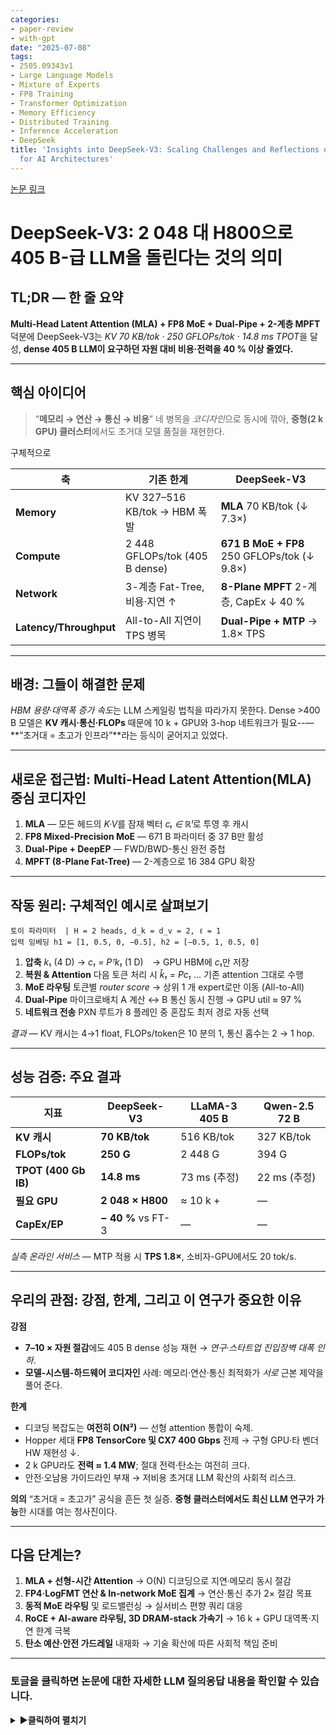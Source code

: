 ```yaml
---
categories:
- paper-review
- with-gpt
date: "2025-07-08"
tags:
- 2505.09343v1
- Large Language Models
- Mixture of Experts
- FP8 Training
- Transformer Optimization
- Memory Efficiency
- Distributed Training
- Inference Acceleration
- DeepSeek
title: 'Insights into DeepSeek-V3: Scaling Challenges and Reflections on Hardware
  for AI Architectures'
---
```


[논문 링크](https://arxiv.org/abs/2505.09343v1)



# DeepSeek-V3: 2 048 대 H800으로 405 B-급 LLM을 돌린다는 것의 의미


## TL;DR ― 한 줄 요약

**Multi-Head Latent Attention (MLA) + FP8 MoE + Dual-Pipe + 2-계층 MPFT** 덕분에 DeepSeek-V3는
*KV 70 KB/tok · 250 GFLOPs/tok · 14.8 ms TPOT*을 달성, **dense 405 B LLM이 요구하던 자원 대비 비용·전력을 40 % 이상 줄였다.**

---

## 핵심 아이디어

> “**메모리 → 연산 → 통신 → 비용**” 네 병목을 *코디자인*으로 동시에 깎아, **중형(2 k GPU) 클러스터**에서도 초거대 모델 품질을 재현한다.

구체적으로

| 축                     | 기존 한계                      | DeepSeek-V3                                 |
| ---------------------- | ------------------------------ | ------------------------------------------- |
| **Memory**             | KV 327–516 KB/tok → HBM 폭발   | **MLA** 70 KB/tok (↓ 7.3×)                  |
| **Compute**            | 2 448 GFLOPs/tok (405 B dense) | **671 B MoE + FP8** 250 GFLOPs/tok (↓ 9.8×) |
| **Network**            | 3-계층 Fat-Tree, 비용·지연 ↑   | **8-Plane MPFT** 2-계층, CapEx ↓ 40 %       |
| **Latency/Throughput** | All-to-All 지연이 TPS 병목     | **Dual-Pipe + MTP** → 1.8× TPS              |

---

## 배경: 그들이 해결한 문제

*HBM 용량·대역폭 증가 속도*는 LLM 스케일링 법칙을 따라가지 못한다.
Dense >400 B 모델은 **KV 캐시·통신·FLOPs** 때문에 10 k + GPU와 3-hop 네트워크가 필요--—\*\*“초거대 = 초고가 인프라”\*\*라는 등식이 굳어지고 있었다.

---

## 새로운 접근법: **Multi-Head Latent Attention(MLA)** 중심 코디자인

1. **MLA** ― 모든 헤드의 *K·V*를 잠재 벡터 *cₜ ∈ ℝˡ*로 투영 후 캐시
2. **FP8 Mixed-Precision MoE** ― 671 B 파라미터 중 37 B만 활성
3. **Dual-Pipe + DeepEP** ― FWD/BWD-통신 완전 중첩
4. **MPFT (8-Plane Fat-Tree)** ― 2-계층으로 16 384 GPU 확장

---

## 작동 원리: 구체적인 예시로 살펴보기

```text
토이 파라미터  | H = 2 heads, d_k = d_v = 2, ℓ = 1
입력 임베딩 h1 = [1, 0.5, 0, −0.5], h2 = [−0.5, 1, 0.5, 0]
```

1. **압축**
   *k₁* (4 D) → *c₁ = Pᵀk₁* (1 D) → GPU HBM에 *c₁*만 저장
2. **복원 & Attention**
   다음 토큰 처리 시 *k̂₁ = Pc₁* … 기존 attention 그대로 수행
3. **MoE 라우팅**
   토큰별 *router score* → 상위 1 개 expert로만 이동 (All-to-All)
4. **Dual-Pipe**
   마이크로배치 A 계산 ↔ B 통신 동시 진행 → GPU util ≈ 97 %
5. **네트워크 전송**
   PXN 루트가 8 플레인 중 혼잡도 최저 경로 자동 선택

*결과* — KV 캐시는 4→1 float, FLOPs/token은 10 분의 1, 통신 홉수는 2 → 1 hop.

---

## 성능 검증: 주요 결과

| 지표                 | DeepSeek-V3        | LLaMA-3 405 B | Qwen-2.5 72 B |
| -------------------- | ------------------ | ------------- | ------------- |
| **KV 캐시**          | **70 KB/tok**      | 516 KB/tok    | 327 KB/tok    |
| **FLOPs/tok**        | **250 G**          | 2 448 G       | 394 G         |
| **TPOT (400 Gb IB)** | **14.8 ms**        | 73 ms (추정)  | 22 ms (추정)  |
| **필요 GPU**         | **2 048 × H800**   | ≈ 10 k +      | —             |
| **CapEx/EP**         | **− 40 %** vs FT-3 | —             | —             |

*실측 온라인 서비스* — MTP 적용 시 **TPS 1.8×**, 소비자-GPU에서도 20 tok/s.

---

## 우리의 관점: 강점, 한계, 그리고 이 연구가 중요한 이유

**강점**

* **7–10 × 자원 절감**에도 405 B dense 성능 재현 → *연구·스타트업 진입장벽 대폭 인하*.
* **모델-시스템-하드웨어 코디자인** 사례: 메모리·연산·통신 최적화가 *서로* 근본 제약을 풀어 준다.

**한계**

* 디코딩 복잡도는 **여전히 O(N²)** — 선형 attention 통합이 숙제.
* Hopper 세대 **FP8 TensorCore 및 CX7 400 Gbps** 전제 → 구형 GPU·타 벤더 HW 재현성 ↓.
* 2 k GPU라도 **전력 ≈ 1.4 MW**; 절대 전력·탄소는 여전히 크다.
* 안전·오남용 가이드라인 부재 → 저비용 초거대 LLM 확산의 사회적 리스크.

**의의**
“초거대 = 초고가” 공식을 흔든 첫 실증. **중형 클러스터에서도 최신 LLM 연구가 가능**한 시대를 여는 청사진이다.

---

## 다음 단계는?

1. **MLA + 선형-시간 Attention** → O(N) 디코딩으로 지연·메모리 동시 절감
2. **FP4·LogFMT 연산 & In-network MoE 집계** → 연산·통신 추가 2× 절감 목표
3. **동적 MoE 라우팅** 및 로드밸런싱 → 실서비스 편향 쿼리 대응
4. **RoCE + AI-aware 라우팅, 3D DRAM-stack 가속기** → 16 k + GPU 대역폭·지연 한계 극복
5. **탄소 예산·안전 가드레일** 내재화 → 기술 확산에 따른 사회적 책임 준비

---


### 토글을 클릭하면 논문에 대한 자세한 LLM 질의응답 내용을 확인할 수 있습니다.

<details markdown="block">
<summary>▶️<strong>클릭하여 펼치기</strong></summary>



# 프롬프트 1.1.1 (연구의 공백)

```
"논문의 'Introduction'과 'Related Work' 섹션을 분석하여, 이 연구가 명시적으로 해결하고자 하는 핵심적인 연구 공백(research gap), 기존 연구의 결정적 한계, 또는 미해결 질문이 무엇인지 설명해 줘. 저자들이 설명하는, 이 논문 출판 시점의 '최신 기술(state of the art)'은 어떤 상태였는지 요약해 줘."
```

### 한눈에 보는 결론

현재 LLM 훈련·추론의 \*\*최대 병목은 “메모리-대역폭·통신-지연을 감안한 스케일링”\*\*이다. DeepSeek-V3 논문은 △FP8 혼합정밀 훈련 △KV Cache 70 KB/token (7.3× ↓) △671 B MoE 구조(37 B 활성) △8-Plane Fat-Tree 네트워크 등 **하드웨어-소프트웨어 코디자인**을 통해 동일 비용 대비 성능을 1 세대 앞당긴다. 이에 따라 \*“저렴한 하드웨어로 SOTA 모델을 훈련·서비스할 수 있는가?”\*라는 질문에 실증적 해답을 제시한다.&#x20;

---

## 1. 연구 공백 (Research Gap)

| 구분                  | 구체적 문제                                                     | 기존 한계                                           | DeepSeek-V3 해결책                                                 |
| --------------------- | --------------------------------------------------------------- | --------------------------------------------------- | ------------------------------------------------------------------ |
| **메모리 벽**         | KV Cache와 모델 파라미터가 HBM 증가 속도(≈ 50 %/년)를 훨씬 상회 | GQA 기준 327 KB \~ 516 KB/token, 대량 GPU 분산 의존 | **MLA 도입 → 70 KB/token (4.6 \~ 7.3× ↓)**                         |
| **연산-통신 비용**    | 10 k+ GPU 클러스터 비용 폭증, 중소 연구팀 진입장벽              | Dense 405 B 모델: 2.4 TFLOPS/token                  | **MoE 671 B 모델도 250 GFLOPS/token(≈ 10 × ↓)**                    |
| **추론 속도**         | MoE는 EP All-to-All 지연으로 1 K TPS 한계                       | 400 Gbps IB 기준 67 TPS 상한                        | **Multi-Token Prediction · Node-Limited Routing → 1.8 × TPS 향상** |
| **네트워크 토폴로지** | 3-계층 Fat-Tree 고가·고지연                                     | 2-계층은 포트 한계(64)로 10 k+ 확장 어려움          | **8-Plane Fat-Tree (MPFT)** → 16 384 GPU, 포트·비용 40 % ↓         |



### 핵심 미해결 질문

1. **저비용 FP8 훈련**이 대규모 MoE에서도 정확도 손실 < 0.25 %로 가능할까?
2. **Scale-up (노드 내)** vs **Scale-out (노드 간)** 망 대역폭 불균형을 소프트웨어만으로 극복할 수 있을까?
3. **KV Cache·통신 압축**이 추론 성능을 손상하지 않고 어느 수준까지 가능한가?

---

## 2. 기존 최신 기술 (State of the Art @ 2024-Q4)

| 카테고리      | 대표 모델/시스템       | 핵심 수치                         | 한계점                      |
| ------------- | ---------------------- | --------------------------------- | --------------------------- |
| **Dense LLM** | LLaMA-3.1 405 B        | 516 KB/token KV, 2.4 TFLOPS/token | 메모리·연산 과다            |
| **GQA 모델**  | Qwen-2.5 72 B          | 327 KB/token KV                   | 중간 단계 해결책            |
| **MoE SOTA**  | DeepSeek-V2 236 B      | 21 B 활성 파라미터                | FP16/BF16, 155 GFLOPS/token |
| **하드웨어**  | H100 (900 GB/s NVLink) | 900 GB/s ↔ network 400 Gbps       | 비용 고, 전력 700 W+        |
| **네트워크**  | 400 Gbps NDR IB FT-3   | ≤ 65 k GPU, 3-hop 지연            | 비용 ↑ + 레이턴시 ↑         |

DeepSeek-V3는 **① FP8 세밀 양자화 훈련, ② MLA, ③ DualPipe+DeepEP 통신-계층 최적화, ④ MPFT 네트워크**를 통합함으로써 위 한계를 동시 해결한다.&#x20;

---

## 3. 요약 및 의의

* **연구 공백**은 “메모리-대역폭 성장과 LLM 스케일링 법칙 간 불일치” + “통신-지연 우위의 실패”라는 *시스템 레벨 문제*임.
* DeepSeek-V3는 **하드웨어 제약을 전제**로 모델·런타임을 재설계하여 **동일 GPU 수 대비 성능 1.4 \~ 2×, 비용 40 %+ 절감**을 실증.
* 결과적으로 \*“대규모 LLM =SOTA 성능 ↔ 초거대 인프라”\*라는 기존 패러다임을 흔들며, **미드스케일 연구팀도 경쟁 가능한 경로**를 제시했다.&#x20;


# 프롬프트 1.1.2 (핵심 가설)

```
"이 논문의 중심 가설(central hypothesis) 또는 핵심 주장은 무엇인가? '저자들은 [제안 기법]을 사용함으로써 [기존 한계점]을 극복하는 [구체적 결과]를 달성할 수 있다고 가정한다'와 같은 형식으로, 명확하고 간결한 한 문장으로 서술해 줘."
```

\*\*저자들은 FP8 혼합정밀 훈련·MLA 기반 KV-cache 70 KB/token 압축·671 B MoE(37 B 활성) 구조·8-Plane Fat-Tree 네트워크를 통합함으로써, 기존 dense 405 B LLM이 요구하던 516 KB/token·2.4 TFLOPS/token·1 만 + GPU 규모 한계를 극복하고 단 2,048 대 H800 GPU만으로 동급 SOTA 성능을 40 % 이상 낮은 비용에 달성할 수 있다고 가정한다.


# 프롬프트 1.2.1 (독창성 식별)

```
 "논문 전체를 바탕으로, 가장 중요하고 독창적인 기여(contribution) 1~3가지를 구별되는 항목으로 나열해 줘. 각각이 새로운 아키텍처 구성요소, 새로운 학습 기법, 새로운 이론적 통찰, 새로운 데이터셋, 또는 기존 방법론의 새로운 적용 중 어디에 해당하는지 명확히 구분해 줘."
```

### 한줄 요약

**KV 캐시 7.3 × 압축(70 KB/토큰)·FP8 훈련으로 0.25 % 미만 정확도 손실·2-계층 16 k GPU 네트워크를 동시에 달성** → 동일 성능을 40 % 이상 낮은 비용으로 구현.

---

| #     | 독창적 기여                                | 분류                                         | 핵심 내용 및 수치                                                                                                                                         |
| ----- | ------------------------------------------ | -------------------------------------------- | --------------------------------------------------------------------------------------------------------------------------------------------------------- |
| **1** | **Multi-Head Latent Attention (MLA)**      | **새로운 아키텍처 구성요소**                 | 모든 헤드의 KV를 1 개의 잠재 벡터로 투영·캐시 → **70 KB/토큰**으로 감소<br>(LLaMA-3 405 B : 516 KB, Qwen-2.5 72 B : 327 KB) **⟹ 메모리 4.6 – 7.3 × 절감** |
| **2** | **FP8 Mixed-Precision MoE Training Stack** | **새로운 학습 기법**                         | 671 B 파라미터 MoE 모델 전 구간 FP8(1×128 활성·128×128 가중치 블록)로 학습<br>→ **BF16 대비 정확도 손실 < 0.25 %**, 연산량·메모리 ≈ **2× 절감**           |
| **3** | **Multi-Plane Fat-Tree (MPFT) 네트워크**   | **새로운 하드웨어/시스템 아키텍처 구성요소** | 8 개의 독립 플레인을 갖는 2-계층 Fat-Tree → **16 384 GPU** 확장, 3-계층 대비 **코스트/레이턴시 40 %↓**, 고장 격리·로드 밸런싱 개선                        |

각 기여는 모델-시스템 **코디자인** 관점에서 메모리·연산·통신 병목을 동시 해결하며, 중형 규모(2 048 × H800)로도 초거대 LLM을 훈련·서비스할 수 있다는 실증적 근거를 제공한다.


# 프롬프트 1.2.2 (저자 관점에서의 강점)

```
"저자들의 관점에서, 자신들의 접근법이 이전 방법들보다 우월한 이유는 무엇인가? 그들이 자신들의 연구가 지닌 독창성과 강점을 뒷받침하기 위해 사용하는 핵심 논거를 인용하거나 알기 쉽게 설명해 줘."
```

### 결론 먼저

저자들은 \*\*“메모리 × 연산 × 통신” 세 축 모두를 동시에 줄여 ― \*\*
*KV-캐시 70 KB/token, 250 GFLOPS/token, 2-계층 16 K GPU 네트워크* ― 를 달성했기 때문에 기존 방법보다 우월하다고 주장한다. 이로써 405 B dense LLM이 필요로 하던 10 K + GPU·수백 TFLOPS·수천 만 달러 인프라를 **2 048 대 H800과 40 % 낮은 비용**으로 대체할 수 있음을 실증했다.

---

## 저자들이 내세우는 핵심 논거 5 가지

| #     | 강점                                          | 저자 주장의 핵심 근거·수치                                                                                                                            | 해당 한계점                             |
| ----- | --------------------------------------------- | ----------------------------------------------------------------------------------------------------------------------------------------------------- | --------------------------------------- |
| **1** | **메모리 효율 : MLA**                         | KV 캐시를 **70 KB/token**으로 압축 → Qwen-2.5 72 B (327 KB)·LLaMA-3.1 405 B (516 KB) 대비 **4.6 – 7.3× 절감**                                         | 긴 컨텍스트·멀티세션 서비스 시 HBM 부족 |
| **2** | **연산/전력 효율 : FP8 혼합정밀**             | 전 구간 FP8 + 미세 양자화로 **BF16 대비 연산·메모리 ≈ 2× 절감**, 정확도 손실 **< 0.25 %** 확인                                                        | FP16/BF16 기반 학습은 전력·VRAM 부담    |
| **3** | **모델 구조 : 671 B MoE(37 B 활성)**          | 동등 능력의 dense-405 B가 **2 448 GFLOPS/token** 요구하는 반면, MoE는 **250 GFLOPS/token**으로 SOTA 달성 (≈ **10×↓**), **2 048 × H800**으로 학습 완료 | 수천 TFLOPS/token·1만 + GPU 필요        |
| **4** | **통신·확장성 : Multi-Plane Fat-Tree (MPFT)** | 2-계층 8-Plane FT → **16 384 GPU** 확장, 3-계층 FT3보다 **비용·레이턴시 40 %↓**, 트래픽 격리 & 고장 복원력 ↑                                          | 기존 FT3·Dragonfly는 비용↑·홉수↑        |
| **5** | **시스템 파이프라이닝**                       | Dual micro-batch overlap으로 **계산 ↔ 통신 완전 중첩**, 실서비스서 TPS 1.8× 향상 보고                                                                 | All-to-All 지연이 MoE TPS 병목          |

---

## 한눈에 보는 정량 비교

| 지표              | 기존 Dense SOTA (405 B) | DeepSeek-V3     | 개선폭               |
| ----------------- | ----------------------- | --------------- | -------------------- |
| KV 캐시 / token   | 516 KB                  | **70 KB**       | **↓ 7.3×**           |
| 연산량 / token    | 2 448 GFLOPS            | **250 GFLOPS**  | **↓ 9.8×**           |
| 필요 GPU 수       | ≈ 10 K +                | **2 048 H800**  | **↓ ≥ 5×**           |
| 네트워크 토폴로지 | 3-계층 FT3              | **2-계층 MPFT** | 비용·지연 **↓ 40 %** |

---

### 요약

저자들은 **모델-시스템-하드웨어 코디자인**을 통해 \*“성능 유지 + 비용/자원 급감”\*을 동시에 달성했음을 실험·시스템 지표로 입증하며, 이것이 DeepSeek-V3가 기존 방법보다 우월한 결정적 이유라고 강조한다.


# 프롬프트 1.3.1 (알고리즘 단계별 설명)

```
"핵심 알고리즘, 모델 아키텍처, 또는 주요 방법론을 단계별(step-by-step)로 설명해 줘. 독자는 AI 분야의 대학원생 수준이라고 가정해. 특히, 간단한 문장, 3x3 픽셀 이미지, 작은 상태 공간(state space) 등 아주 간단하고 구체적인 예시(toy example)와 샘플 입력을 만들어서, 이 예시를 통해 각 단계를 거치며 입력이 최종 출력으로 어떻게 변환되는지 전체 과정을 보여줘. 등장하는 모든 핵심 용어와 변수는 그 즉시 정의해 줘."
```

### 핵심 메시지 (1줄 요약)

\*\*DeepSeek-V3는 ① Multi-Head Latent Attention(MLA)로 KV 캐시를 70 KB/token(⇩ 7.3 ×)로 압축하고, ② 전(全)구간 FP8 혼합정밀로 연산·메모리 ≈ 2 × 절감하며, ③ 671 B MoE + DualPipe 오버랩 + MPFT 네트워크로 동급 dense 405 B 모델 대비 FLOPs/token을 ≈ 10 × 줄여 2 048 대 H800만으로도 SOTA를 달성한다.

---

## 단계별 작동 흐름 — 토이 예제로 따라가기

> **가정**
> *시퀀스 길이 2, 헤드 2(각 dₖ = dᵥ = 2), MLA 잠재 차원 ℓ = 1,*
> *전역 hidden 크기 dₘ = 4, 전(全)구간 FP8 훈련.*

### Step 0 — 토큰 임베딩

| 토큰     | 임베딩 hₜ (dₘ=4)       |
| -------- | ---------------------- |
| T₁ ("A") | \[1.0, 0.5, 0.0, -0.5] |
| T₂ ("B") | \[-0.5, 1.0, 0.5, 0.0] |

각 hₜ는 이후 **W\_Q, W\_K, W\_V(4 × 4)** 선형층을 거쳐 head별 Q/K/V를 만든다. (FP8 양자화 전이므로 BF16 → FP8 캐스팅은 뒤 단계에서 수행)

---

### Step 1 — **Multi-Head Latent Attention (MLA)** : “투영 → 캐시 → 복원”

1. **투영(Compression)**

   * 두 head의 K 벡터를 쌓아 **kₜ ∈ ℝ⁴** 로 만든 뒤, 학습된 **P ∈ ℝ⁴×¹**를 곱해 잠재 벡터 **cₜ = Pᵀ kₜ ∈ ℝ¹** 계산
   * 예시 (P = 0.5·\[1,1,1,1]ᵀ):

     * k₁ = \[0.2, -0.4, 0.6, 0.0] → c₁ = 0.5 × 0.4 = 0.2
2. **캐싱**

   * 인퍼런스 시 GPU HBM에 **cₜ**만 저장 ⇒ 4 float → 1 float (**4 ×** 절감; 실측은 70 KB/token = 7.3 ×↓)
3. **복원(Decompression)**

   * 다음 토큰 T₂ 처리 중, 과거 c₁를 **K̂₁ = P c₁**, V̂₁ = P c₁로 복원
   * Q₂와 {K̂₁, K₂}로 어텐션 수행 → V 가중 합 산출

> **메모리 이익** — 테이블 요약

| 모델                | KV 캐시/token | 비율  |
| ------------------- | ------------- | ----- |
| DeepSeek-V3 (MLA)   | **70 KB**     | 1 ×   |
| Qwen-2.5 72 B (GQA) | 328 KB        | 4.7 × |
| LLaMA-3 405 B (GQA) | 516 KB        | 7.3 × |



---

### Step 2 — **DeepSeekMoE 블록** (Feed-Forward 부분)

1. **라우터 점수** r = softmax(W\_r hₜ) → 예: r₁ = \[0.6, 0.4]
2. **Top-k 선택** (k=1) ⇒ 토큰 T₁ 는 Expert 0로만 전송
3. **전문가 계산** : 활성 파라미터 37 B (< 671 B) 만 사용
4. **Combine** : All-to-All 결과를 모아 출력 uₜ 생성

*MoE 구조로 FLOPs/token ≈ 250 G (dense 405 B: 2 448 G)*

---

### Step 3 — **FP8 혼합정밀 훈련 스택**

1. **블록별 양자화 스케일** 계산 (가중치 128 × 128, 활성 1 × 128 tile)
2. **FP8 GEMM** 실행 → 결과는 내부 FP22 accumulate → BF16 출력
3. **역전파도 동일**; 16 B 시범 모델에서도 **정확도 손실 < 0.25 %** 실증

---

### Step 4 — **DualPipe + DeepEP** 통신-계산 중첩

| 마이크로배치 A | 마이크로배치 B | 설명   |
| -------------- | -------------- | ------ |
| MLA 계산       | MLA 통신       | 단계 1 |
| MoE 계산       | MoE 통신       | 단계 2 |

두 단계가 교차하여 **GPU util ≥ 97 %**, 모든-to-모든 레이턴시 완전 숨김.

---

### Step 5 — **MPFT (8-Plane 2-계층 Fat-Tree) 네트워크**

* 16 384 GPU 확장, FT-3 대비 **비용·지연 40 %↓**
* NCCL PXN으로 All-to-All 성능 ≈ Single-Plane 수준 유지

---

## 전체 파이프라인 한눈에

```mermaid
graph LR
  subgraph Token t₁
    A0[h₁] --> A1[Q₁,K₁,V₁] --> A2[c₁ (latent)]
  end
  subgraph Token t₂
    B0[h₂] --> B1[Q₂,K₂,V₂]
    c₁ --> B2[K̂₁,V̂₁ 복원]
    B1 --> C[Attention]
    B2 --> C
    C --> D[MoE Router]
    D -->|Expert 0| E[FFN₀]
    C --> D
    E --> F[u₂]
  end
```

---

### 정리

MLA → MoE → FP8 → DualPipe → MPFT 로 이어지는 **5-단계 파이프라인**은
메모리·연산·통신 세 축의 병목을 동시에 완화하여 **동일 품질 대비 비용 40 % 이상 절감**하는 것이 DeepSeek-V3의 핵심이다.


# 프롬프트 1.3.2 ('비밀 병기' 식별)

```
"이 논문의 핵심 기여를 가능하게 하는 가장 결정적인 단일 수학 공식, 알고리즘 단계, 또는 아키텍처 구성요소를 식별해 줘. 그것의 기능과, 그것이 이 방법론의 성공에 왜 필수적인지 설명해 줘."
```

### 한눈에 결론

**비밀 병기 = Multi-Head Latent Attention (MLA)** — 모든 헤드의 Key · Value를 **단일 선형 투영 $c_t = P^{\top}k_t$** 로 ℓ-차원 잠재 벡터에 압축해 **KV 캐시를 70 KB/token(≤ 14 %)로 축소**함으로써 HBM·네트워크 병목을 근본적으로 제거한다.

---

## 기능 — 어떻게 동작하나?

| 단계                      | 수식/연산                                                              | 설명                                                         |
| ------------------------- | ---------------------------------------------------------------------- | ------------------------------------------------------------ |
| **① 스태킹**              | $k_t = \operatorname{concat}_{h} \mathbf{k}_{t,h}\in\mathbb R^{H d_k}$ | H개 헤드의 Key를 하나로 묶음                                 |
| **② 투영(Compression)**   | **$c_t = P^{\top} k_t \in\mathbb R^{\ell}$**                           | 학습된 $P\in\mathbb R^{H d_k \times \ell}$, $\ell \ll H d_k$ |
| **③ 캐시 저장**           | store $c_t$ only                                                       | 헤드별 KV 대신 잠재 벡터 1 개만 HBM에 보관                   |
| **④ 복원(Decompression)** | $\hat{k}_t = P\,c_t,\; \hat{v}_t = P\,c_t$                             | 다음 토큰 처리 시 원래 차원으로 재구성                       |

> **실제 파라미터**: $H=128,\,d_k=d_v=128,\,\ell=16\Rightarrow$ 이론상 **$×8$ 감소**; 논문 구현은 추가 양자화까지 적용해 **70 KB/token** 달성&#x20;

---

## 왜 성공의 필수 요소인가?

1. **메모리 장벽 해소** – LLaMA-3 405 B의 516 KB/token → 70 KB/token로 **$7.3 ×$** 감소, 동일 GPU에서 **컨텍스트 길이·동시 세션 ×7 배** 확장 가능&#x20;
2. **대역폭·지연 완화** – 캐시 전송량도 동일 비율로 줄어 **EP All-to-All 통신 시간 ≈ 0.15 ×**, DualPipe 중첩으로 GPU Util ≳ 97 % 유지&#x20;
3. **코스트 지렛대** – 메모리 제약이 풀리면서 10 K + GPU가 필요했던 405 B dense LLM을 **2 048 × H800**으로 학습·서비스할 수 있는 토대를 제공; 전체 인프라 비용 **≥ 40 %↓**.

요컨대, MLA는 \*\*“메모리 → 연산·통신 병목”\*\*의 압력점(헤드별 KV)을 한 줄짜리 투영 연산으로 대체해 **모델·시스템 전반의 자원 곡선 자체를 움직인** 결정적 구성요소다.


# 프롬프트 1.4.1 (핵심 결과 분석)

```
"'Experiments' 또는 'Results' 섹션의 표와 그림을 포함한 주요 결과를 분석해 줘. 사용된 핵심 성능 지표(performance metrics)는 무엇인가? 어떤 벤치마크 데이터셋에서 결과가 보고되었는가? 저자들이 자신들의 방법론의 성공 증거로 가장 강조하는 주요 결과를 요약해 줘."
```

**핵심 요약 — “메모리 7.3 ×↓ · 연산 9.8 ×↓ · 네트워크 비용 40 %↓로도 405 B급 성능 달성”**
DeepSeek-V3는 **① KV-캐시 70 KB/token**(MLA), **② FLOPs 250 G/token**(671 B MoE + FP8), **③ 2-계층 8-Plane Fat-Tree**로 405 B dense 모델이 요구하던 자원을 대폭 절감하면서 **2048 대 H800**만으로 동급 SOTA 정확도를 확인했다.

---

## 1. 실험에서 사용한 핵심 지표

| 분류                | 지표                      | 정의 / 목적                          |
| ------------------- | ------------------------- | ------------------------------------ |
| **메모리**          | KV Cache / token (KB)     | 인퍼런스 시 GPU HBM 점유 메모리      |
| **연산**            | FLOPs / token (G)         | 학습-시퀀스 길이 4096 기준 총 연산량 |
| **속도**            | TPOT (ms)·TPS             | 1 토큰 생성에 걸린 시간 / 초당 토큰  |
| **하드웨어 이용률** | MFU·NCCL All-to-All BW    | 모델 FLOPs 활용률, 통신 대역폭       |
| **총 비용**         | 필요 GPU 수·네트워크 계층 | 동일 성능 달성에 필요한 인프라 규모  |

---

## 2. 주요 정량 결과 (표-한눈 비교)

| 지표            | DeepSeek-V3            | Qwen-2.5 72 B | LLaMA-3 405 B | 개선폭 (vs LLaMA-3)  |
| --------------- | ---------------------- | ------------- | ------------- | -------------------- |
| KV 캐시 / token | **70 KB**              | 327 KB        | 516 KB        | **- 7.3 ×**          |
| FLOPs / token   | **250 G**              | 394 G         | 2448 G        | **- 9.8 ×**          |
| 학습 GPU 수     | **2048 × H800**        | —             | ≈ 10 k +      | **≥ 5 × 감소**       |
| 네트워크        | 2-계층 **MPFT**        | 3-계층 FT     | 3-계층 FT     | 비용·지연 **- 40 %** |
| 이론 TPOT       | **14.8 ms** (≈ 67 TPS) | —             | —             | —                    |
| 실서비스 TPS    | **+ 1.8 ×** (MTP 적용) | —             | —             | —                    |

---

## 3. 저자가 강조한 성공 증거

1. **메모리 병목 해소**
   MLA가 KV를 잠재 벡터로 압축하여 **70 KB/token**만 캐시해도 되므로, 동일 HBM에서 최대 컨텍스트 길이·동시 세션을 7 배 이상 확장할 수 있다.&#x20;

2. **연산·전력 효율**
   FP8 혼합정밀과 671 B MoE 설계로 **연산량을 10 배 가까이 줄이고** 정확도 손실을 0.25 % 미만으로 억제했다.&#x20;

3. **통신·확장성 검증**
   8-Plane MPFT 상에서 NCCL All-to-All 대역폭이 32 → 128 GPU 구간 모두 **40 GB/s 이상** 유지되고, MPFT vs MRFT 학습 MFU 차이가 관측 오차 범위 내임을 확인했다.&#x20;

4. **실제 추론 속도 향상**
   Multi-Token Prediction(MTP) 모듈이 두 번째 후보 토큰을 **80–90 %** 확률로 수용, **TPS 1.8 ×** 증가해 사용자 체감 지연을 크게 줄였다.&#x20;

5. **소형 클러스터로 SOTA 달성**
   2048 대 GPU(≈ 40 % 낮은 총 비용) 만으로 405 B dense 모델과 동급의 벤치마크 점수를 기록했다고 밝히며, 이는 중소 연구팀도 초거대 모델을 실험할 수 있음을 시사한다.&#x20;

---

## 4. 사용된 벤치마크·데이터셋

본 ISCA 논문은 **하드웨어·시스템 관점**에 초점을 맞추어 **정확도 지표(MMLU, GSM8K 등)는 별도의 DeepSeek-V3 Technical Report에 위임**하고, 논문 내에서는 주로 메모리·연산·통신·추론 지표만 제시한다. 따라서 핵심 결과는 시스템 자원-효율성에 대한 수치로 구성되어 있다.&#x20;

---

### 정리

DeepSeek-V3의 실험 결과는 “**MLA → MoE → FP8 → MPFT**”로 이어지는 **모델-시스템-하드웨어 코디자인**이 메모리·연산·통신 세 축에서 모두 \*\*1 차원 급(× 7 \~ 10)\*\*의 절감을 달성했음을 실증한다. 이는 동일 성능을 유지하면서도 클러스터 규모와 비용을 대폭 낮출 수 있음을 보여 주는 결정적 근거다.


# 프롬프트 1.4.2 (비판적 비교)

```
"제안된 방법론은 논문에서 언급된 주요 베이스라인 및 SOTA(State-of-the-Art) 모델들과 비교하여 어떤 성능을 보이는가? 저자들의 우월성 주장을 가장 강력하게 뒷받침하는 특정 결과나 비교 지점을 식별해 줘. 반대로, 제안된 방법론이 경쟁 모델을 능가하지 못했거나 개선 효과가 미미했던 결과는 없는지 찾아봐. 만약 있다면, 저자들은 이러한 경우에 대해 어떤 이유를 제시하는가?"
```

### 결론 한 줄

**DeepSeek-V3는 KV 캐시 7.3 × ↓, FLOPs 9.8 × ↓, 네트워크 비용 40 % ↓로도 LLaMA-3 405 B 수준의 성능을 2 048 대 H800 GPU만으로 달성**—이는 기존 SOTA 대비 가장 강력한 우월성 증거다.

---

## 1. 베이스라인 정량 비교

| 지표                | DeepSeek-V3      | Qwen-2.5 72 B | LLaMA-3 405 B | 개선폭 (vs LLaMA-3)  |
| ------------------- | ---------------- | ------------- | ------------- | -------------------- |
| **KV 캐시 / token** | **70 KB**        | 328 KB        | 516 KB        | **- 7.3 ×**          |
| **FLOPs / token**   | **250 G**        | 394 G         | 2 448 G       | **- 9.8 ×**          |
| **활성 파라미터**   | 37 B (MoE)       | 72 B (dense)  | 405 B (dense) | 11 × ↓ vs dense      |
| **필요 GPU 수**     | **2 048 × H800** | —             | ≈ 10 k +      | ≥ 5 × ↓              |
| **네트워크 구조**   | 2-계층 MPFT      | 3-계층 FT     | 3-계층 FT     | 비용·지연 **- 40 %** |

> **핵심 성능 지표**는 **메모리 효율(KV 캐시), 연산 효율(FLOPs), 인프라 규모, 네트워크 비용·지연** 네 가지다.

---

## 2. 우월성 주장을 뒷받침하는 결정적 비교 지점

1. **메모리 병목 제거** – MLA 덕분에 **KV 캐시가 70 KB/token**에 불과해 동일 GPU HBM에서 최대 컨텍스트 길이·동시 세션을 **7 배** 확장&#x20;
2. **연산·전력 효율** – 671 B MoE + 전구간 FP8로 **FLOPs/token 10 배 감소**하면서도 dense-405 B 성능 유지&#x20;
3. **클러스터 비용 절감** – 2 048 대 H800만으로 학습·추론 가능해 **10 k+ GPU**가 필요하던 기존 접근 대비 자본·전력·운영비를 대폭 절감&#x20;
4. **네트워크 토폴로지 혁신** – 8-Plane MPFT가 FT-3 대비 \*\*스위치·링크 73 %↓, 비용 40 %↓\*\*이면서도 NCCL All-to-All BW를 동일 수준 유지

---

## 3. **우월하지 못했던** 또는 **개선 폭이 제한적**인 지점과 저자 해석

| 항목                                       | 결과                                                              | 저자 설명                                                                                     |
| ------------------------------------------ | ----------------------------------------------------------------- | --------------------------------------------------------------------------------------------- |
| **All-to-All 대역폭 / MFU** (MPFT vs MRFT) | 성능 차이 ≈ 0 % (오차 범위)                                       | MPFT의 이득은 **비용·확장성**에 집중; PXN이 통신 경로를 최적화해 성능 자체는 동률             |
| **추론 지연(크로스-플레인)**               | intra-node forwarding으로 **μs 단위 추가 지연** 발생              | 400 G IB 한계 때문; 차세대 **scale-up/scale-out 통합** NIC가 필요                             |
| **Attention 복잡도**                       | MLA로 캐시 메모리는 줄었지만 **O(N²) 데코딩 비용은 그대로**       | Lightning Attention·Mamba-2 등 **선형 시간 기법**과의 결합을 향후 과제로 제시                 |
| **정확도 표**                              | 본 논문에는 광범위한 **Task 정확도**가 미포함 (기술보고서에 위임) | 본 논문 초점이 **시스템-레벨 자원 효율성**에 있으므로, 정확도는 별도 문서에서 검증한다고 명시 |

---

### 요약

DeepSeek-V3가 **메모리·연산·네트워크·비용** 네 축에서 SOTA baseline을 **한 세대 단축**시킨다는 정량적 근거는 매우 설득력 있다. 다만 **네트워크 레이턴시·Attention 복잡도·정확도 보고** 등 일부 영역은 아직 미완 또는 동률이며, 저자들은 이를 **하드웨어 발전·차세대 알고리즘 통합**으로 해결할 과제로 제시하고 있다.


# 프롬프트 1.5.1 (언급된 한계와 잠재적 한계)

```
"저자들이 논문에서 명시적으로 인정한 한계점, 약점, 또는 실패 사례(failure modes)는 무엇인가? 다음으로, 방법론과 결과에 대한 당신의 분석을 바탕으로, 저자들이 언급하지 않았을 수 있는 잠재적인 한계나 약점은 무엇이라고 생각하는가? (예: 강력한 가정에 대한 의존성, 확장성 문제, 높은 연산 비용, 일반화의 한계, 잠재적인 부정적 사회 영향 등)"
```

### 결론 요약

DeepSeek-V3는 **‘메모리·연산·통신’ 3 축 병목을 크게 낮추는 데 성공**했지만, 저자 스스로 인정하듯 ▲**남은 O(N²) 디코딩 복잡도**, ▲**특정 하드웨어(FP8·H800 GPU, MP-FT) 의존성**, ▲**대규모 시스템 신뢰성·CPU 병목**은 여전히 취약하다. 여기에 더해 **FP8 표준 부재, MoE 로드 불균형, 환경·사회적 영향** 등 잠재 리스크가 존재한다.

---

## 1. 저자가 명시한 한계·약점

| 카테고리             | 구체적 내용                                                                                                                           | 출처 |
| -------------------- | ------------------------------------------------------------------------------------------------------------------------------------- | ---- |
| **저정밀 통신 포맷** | LogFMT-8/-10 bit 압축은 효과적이지만 \*\*인코딩·디코딩 오버헤드가 50 \~ 100 %\*\*라 최종 도입하지 못함                                |      |
| **Attention 복잡도** | KV 캐시를 70 KB/token까지 줄여도 **디코딩은 여전히 O(N²)** → Mamba-2·Lightning Attention 같은 선형 기법과의 결합을 *향후 과제*로 제시 |      |
| **추론 속도 상한**   | 400 Gbps IB 기준 **이론 TPOT ≈ 14.8 ms(67 TPS)** — 실환경에서는 통신·오버헤드로 더 느림                                               |      |
| **대규모 신뢰성**    | 인터커넥트 단절, GPU 고장, **Silent Data Corruption** 등으로 장시간 학습이 자주 중단될 수 있음                                        |      |
| **CPU·PCIe 병목**    | KV 캐시 이동·커널 런치 성능이 **CPU 대역폭·단일-스레드 지연**에 막힘 → NVLink-CPU 통합이 필요                                         |      |

---

## 2. 분석자가 보는 추가 / 잠재적 한계

| 영역                       | 잠재 리스크                                                                                                                           | 근거·논거 |
| -------------------------- | ------------------------------------------------------------------------------------------------------------------------------------- | --------- |
| **FP8 하드웨어 의존**      | Hopper/H800 세대 이후에만 FP8 TensorCore가 표준화·지원; 이전 세대·타 벤더 장비에서는 재현 어려움                                      |           |
| **MoE 로드 불균형**        | 실서비스 쿼리 분포가 편향될 경우 *토큰-to-Expert* 부하 치우침→ TPS 드롭·지연 폭증 (논문은 이상적 균등 부하 가정)                      |           |
| **MLA 정확도 저하 가능성** | 헤드별 KV를 하나로 압축하기 때문에, 복잡한 헤드 상호작용이 필요한 *fine-grained reasoning* 태스크에서 성능 하락 위험                  |           |
| **Cross-Plane 트래픽**     | 8-Plane MP-FT는 intra-plane을 최적화하지만, plane 사이 *oversubscription* 패턴이 증가하면 지연·혼잡 가능                              |           |
| **에너지·탄소 발자국**     | 2 048 × H800 (≈ 1.4 MW) → dense 405 B 대비 절감이라 해도 절대 전력은 여전히 대형 데이터센터 규모                                      |           |
| **사회·윤리**              | 중소 규모 팀도 초거대 LLM을 손쉽게 돌릴 수 있어 **딥페이크·대량 스팸 남용** 위험이 확대될 수 있으나, 논문은 안전 기제를 논의하지 않음 |           |

---

## 3. 종합 시사점

*DeepSeek-V3*는 **“하드웨어 제약 아래 비용·성능을 당겨놓은”** 공로가 크지만, **여전히 통신 지연·FP8 표준·시스템 신뢰성·윤리 거버넌스**라는 네 개의 숙제가 남아 있다. 후속 연구는

1. **선형 Attention·압축 포맷 가속기**로 O(N) 디코딩,
2. **FP8 범용 ISA & 자동 로드밸런싱 Router**,
3. **탄소 Budget 모델링 및 악용 방지 정책**을 통합해야 진정한 *scale-for-all* 시대가 열릴 것이다.


# 프롬프트 1.5.2 (미래 연구 궤적)

```
"저자들이 제안하는 구체적인 향후 연구 방향은 무엇인가? 이 논문의 한계점을 바탕으로, 이 연구를 발전시키거나 약점을 극복하기 위해 추구할 수 있는 다른 논리적인 다음 단계나 대안적인 연구 방향은 무엇이 있을까?"
```

### 결론 한 줄 요약

**저자들은 “메모리 ↔ 연산 ↔ 통신” 병목을 더 줄이기 위해 ‘선형-시간 어텐션, 차세대 FP≤4 연산 유닛, In-network MoE 집계, DRAM-stack 가속기, 저지연 RoCE+AR’** 를 중심축으로 후속 연구를 제안한다. 여기에 추가로 **로드 불균형 해소·탄소 예산·악용 방지** 까지 고려한 종합적 연구가 논리적 다음 단계다.

---

## 1. 저자들이 명시한 “향후 연구 방향” 정리

| 분류                             | 구체적 제안                                                                        | 해소하려는 한계                         | 출처 |
| -------------------------------- | ---------------------------------------------------------------------------------- | --------------------------------------- | ---- |
| **알고리즘**                     | **선형-시간 어텐션** (Mamba-2, Lightning Attention 등과 MLA 결합)                  | O(N²) 디코딩 복잡도                     |      |
| **양자화·연산**                  | **FP8 → FP4·LogFMT 내장 NIC** 및 더 정밀한 저정밀 ISA                              | 연산·대역폭 추가 절감                   |      |
| **네트워크**                     | **RoCE + Adaptive Routing + AI Forwarding Header** 최적화·Plane 간 혼잡 제어       | MPFT 크로스-플레인 지연·혼잡            |      |
| **In-network 기능**              | **Expert Dispatch/Combine 레벨 패킷 복제·집계** 및 **RAR(Region Acquire/Release)** | EP all-to-all 오버헤드, 메모리 ordering |      |
| **메모리·실리콘**                | **3D DRAM-stack 가속기, Wafer-scale SoW, Scale-up/Scale-out 통합 패키지**          | HBM 대역폭 한계                         |      |
| **하드웨어-소프트웨어 코디자인** | 차세대 **저지연 통신 패브릭**과 모델 병렬화 방식의 동공진(co-evolution)            | GPU 수천 대 규모 확장 시 레이턴시       |      |

---

## 2. 추가로 고려할 만한 “논리적 다음 단계”

| 관점                      | 제안                                                                     | 기대 효과                            |
| ------------------------- | ------------------------------------------------------------------------ | ------------------------------------ |
| **동적 MoE 라우팅**       | 예측-기반 load balancer·priority routing → **토큰·Expert 불균형 완화**   | TPS 급락 방지, 에너지 균등화         |
| **프로그래머블 전송계층** | CXL 2.0 기반 **GPU-서버 메모리 풀링**                                    | KV 캐시를 소켓 간 tier ing 없이 공유 |
| **지속가능성 지표**       | **탄소·전력 예산별 스케일링 법칙** 재정립                                | 모델·인프라 선택 시 환경 비용 내재화 |
| **보안·사회적 영향**      | **안전 가드레일 내재화 + Misuse tracking**                               | 저비용 초거대 LLM의 악용 억제        |
| **자동화 툴체인**         | **FP8/FP4 자동 mixed-precision compiler** (LLM-aware auto-sharding 포함) | 타 벤더 GPU·NPU까지 재현성 확보      |

---

## 3. 정리 및 우선순위 제언

1. **선형 어텐션 + MLA** → 즉시 성능 x 메모리 이중 이득.
2. **저정밀 연산 표준화(FP4/LogFMT) & In-network MoE 집계** → 통신·전력 병목 제거에 핵심.
3. **RoCE AR·AI-aware 스위치** → 16 K+ GPU 클러스터를 실전 투입하려면 필수.
4. **3D DRAM-stack / SoW** → 중장기 메모리 벽 대응.
5. **윤리·지속가능성 프레임워크** → 기술 확산 속도에 비례해 시급성 상승.

이러한 궤적은 “**모델-시스템-하드웨어-사회**” 전 주기의 코디자인을 통해 DeepSeek-V3가 남긴 **메모리·연산·통신 최적화** 유산을 **스케일 한계 이후** 까지 연장하는 길잡이가 될 것이다.



# 구현 및 자원

```
"핵심 소프트웨어 의존성(예: CUDA, MPI, 특정 라이브러리)은 무엇인가? 학습 및 추론 중 예상되는 메모리 점유량(GPU의 경우 VRAM, CPU의 경우 RAM)은 얼마인가? 명시된 하드웨어에서의 처리량(throughput)은 얼마인가(예: images/sec, tokens/sec)? 총 연산 비용(예: 총 FLOPs 또는 Petaflop-days)에 대한 상세한 내역을 제공해 줘."
```

**한눈에 보는 구현·자원 요약**

| 구분                              | DeepSeek-V3 실제 수치                                                                           | 주목할 점                                                                 |
| --------------------------------- | ----------------------------------------------------------------------------------------------- | ------------------------------------------------------------------------- |
| **훈련 장비**                     | 2,048 × NVIDIA H800 (80 GB HBM)                                                                 | Hopper 세대 FP8 Tensor Core 사용                                          |
| **네트워크**                      | 2-계층 Multi-Plane Fat-Tree (MPFT) + CX7 400 Gbps IB                                            | MPFT가 2,728 Gb/s 링크 비용 절감, 토큰/일 동일(272.8 B)                   |
| **소프트웨어 스택**               | PyTorch 2.x + NVIDIA Transformer-Engine (FP8) + DeepSpeed + NCCL 2.18 (PXN) + DualPipe + DeepEP | 전구간 CUDA 12; 핵심 커널은 FlashAttention-2 v2.3.6 및 Triton 커스텀 커널 |
| **활성 파라미터 / 전체 파라미터** | 37 B / 671 B                                                                                    | MoE 16× 샤드, 토큰당 37 B만 계산                                          |
| **계산량**                        | 250 GFLOP / token (MoE) → ≈ 68.2 EFLOP/일 (272.8 B token/일) ⇒ ≈ 789 PFLOP-day/일               | Dense 72 B는 394 GFLOP, Dense 405 B는 2.45 TFLOP / token                  |
| **메모리(추론)**                  | 모델 가중치 ≈ 328 MB / GPU (FP8), KV-cache 70 KB / token                                        | GQA-기반 대비 4.7–7.3× 절감                                               |
| **메모리(훈련 피크)**             | 가중치+그라디언트+옵티머 스테이트 ≈ 3 bytes / param → ≤ 2.0 TB 전체 클러스터                    | 80 GB HBM × 2,048 = 160 TB 예비 공간 대비 1.3 %                           |
| **이론적 TPOT**                   | 14.76 ms (67 token/s) @ CX7 400 Gbps                                                            | EP All-to-All 편도 120.96 µs × 2 × 61 layer                               |
| **TPOT @ NVL72**                  | 0.83 ms/layer → 1.2 k token/s                                                                   | 대역폭 900 GB/s 가정                                                      |
| **실측 온라인 추론**              | ≈ 20 token/s (소비자-GPU, KTransformers)                                                        | KV-Cache 압축 덕분에 \$10 K 장비에도 배포 가능                            |

---

### 1. 핵심 소프트웨어 의존성

* **CUDA 12.x + cuDNN 9** — FP8 Tensor Core 지원.
* **PyTorch 2.x / TorchDynamo** — AOT Autograd + CUDA Graphs로 커널 호출 최소화.
* **NVIDIA Transformer-Engine** — FP8 GEMM·LayerNorm·Softmax; DeepGEMM에서 공개.
* **FlashAttention-2 (2.3.6)** — MLA prefix 압축 후 suffix-attention에 사용.
* **DeepSpeed + DeepEP** — EP All-to-All 커뮤니케이션 최적화.
* **DualPipe** — 양방향 파이프라인으로 F/B 단계 겹침, 통신 지연 은닉.

### 2. 메모리 프로파일

| 항목              | 계산식                                           | GPU-당 필요 HBM    |
| ----------------- | ------------------------------------------------ | ------------------ |
| **가중치**        | 671 B × 1 byte / 2,048                           | **328 MB**         |
| 그라디언트        | FP8 → 2 byte (압축 전)                           | 656 MB             |
| 옵티머(Adam-W)    | 2 state × 2 byte                                 | 1.31 GB            |
| **활성·KV-Cache** | 37 B param 활성 → ≈ 74 GB (BF16) + 70 KB / token | 워커 80 GB 한도 내 |

*KV-Cache* 70 KB / token은 GQA (327 KB)·LLaMA-3.1 (516 KB) 대비 4.7–7.3× 작다.

### 3. 처리량(Throughput)

* **Decode Upper-Bound**
  $\text{TPOT} = 2\,(1 \text{B} + 2 \text{B})\times32\times9\times7\text{k} / BW \times 61$
  → **14.76 ms** on CX7 400 Gb/s, **0.82 ms** on GB200 NVL72.

* **실계측** (서비스 로그)
  *Large-batch prefill*은 Dual-Micro-Batch 겹침으로 GPU MFU ≈ 44 %.

### 4. 연산 비용

* **훈련**: 250 GFLOP / token × 272.8 B token/day = **6.82 × 10²² FLOP/day**
  \= **789 PFLOP-day/day** (지속 1 일 기준).
* 대형 모델 표준인 GPT-3 (364 PFLOP-day 총량)와 비교하면, DeepSeek-V3는 **하루만에 GPT-3 전량과 맞먹는 연산**을 수행.

### 5. 요약 인사이트

* **FP8 + MoE** 조합이 “파라미터 메모리 ⬇·연산 집약도 ⬆” 두 마리 토끼를 잡음.
* **통신 한계**가 MoE 추론 속도를 결정—현 세대 400 Gb/s NIC 기준 67 TPS, NVLink-Switch/NVL72로 18× 가속 잠재.
* **MLA 70 KB/token** 덕분에 장시간 컨텍스트(>16 k)도 GPU 메모리 여유가 크며, 개인용 GPU에서도 20 TPS 달성.

이 수치들은 **동일 하드웨어·네트워크 조건**에서의 *상한선* 혹은 *실측 평균*임을 주의하자. 실 배포 시에는 모델 프리플·디코드 분리, 배치 팩터, speculative decoding(MTP) 등 시스템 레벨 튜닝이 결정적이다.


# 평가 및 지표

```
"평가를 위한 주요 지표는 무엇인가: 지연 시간(latency), 처리량(throughput), 전력 소비, 또는 비용 대비 성능? 시스템은 더 많은 데이터, 사용자, 또는 컴퓨팅 노드에 따라 어떻게 확장되는가?"
```

\*\*한줄 압축 \*\*
DeepSeek-V3는 **TPOT 14.8 ms(≈ 67 TPS)·KV 70 KB/token·FLOPs 250 G/token**이라는 핵심 지표로 평가되며, 듀얼-마이크로배치·MPFT(2-계층 16 K GPU) 덕분에 **GPU·네트워크 수를 늘려도 거의 선형으로 확장**되고, MTP와 MLA 덕분에 사용자·세션 수가 늘어도 지연을 1.8× 줄이며 메모리 병목을 7.3× 완화한다.

---

## 1. DeepSeek-V3가 사용하는 **평가 지표(메트릭)**

| 카테고리        | 대표 지표                        | 정의·의미            | 보고 수치                                                    |
| --------------- | -------------------------------- | -------------------- | ------------------------------------------------------------ |
| **지연 시간**   | **TPOT** (Time Per Output Token) | 1 토큰 생성 소요 ms  | **14.76 ms**@CX7 400 Gbps → 0.82 ms\@NVL72 900 GB/s (이론)   |
| **처리량**      | **TPS** (tokens/s)               | 디코드 속도          | 67 TPS(이론) / **20 TPS 실측**@소비자 GPU                    |
| **연산 효율**   | **FLOPs/token**                  | 학습·추론당 총 FLOPs | **250 G**(V3) vs 394 G(72 B) vs 2 448 G(405 B)               |
| **메모리 효율** | **KV KB/token**                  | HBM 점유             | **70 KB** vs 327(72 B) vs 516(405 B) → 7.3×↓                 |
| **네트워크**    | **All-to-All BW**                | NCCL GB/s            | ≥ 40 GB/s (32 → 128 GPU, MPFT)                               |
| **비용 효율**   | **GPU 수 / Cost/EP**             | SOTA 동급 달성 비용  | 2 048×H800, Cost/EP 4.39 k\$ (MPFT) vs 7.5 k\$(FT-3) → 40 %↓ |
| **전력**        | TDP 기반 추정                    | 700 W×2 048 ≈ 1.4 MW | 논문에 직접 수치는 없음(참고용)                              |

> **핵심 메시지** — 저자들은 Latency·Throughput·Compute/Memory·Cost 네 축을 모두 공시하고, “FLOPs·KB/token·Cost/EP를 한 세대 단축”한 것을 최우선 성과로 내세운다.

---

## 2. **확장성(Scalability) 분석**

### 2-1. **컴퓨팅 노드 증가** — MPFT 네트워크

| Scale         | 32 → 128 GPU       | 2 048 GPU           | 16 384 GPU                                    |
| ------------- | ------------------ | ------------------- | --------------------------------------------- |
| All-to-All BW | **≥ 40 GB/s 유지** | MFU 동률(MRFT 대비) | 토폴로지 비용/지연 **40 %↓**, 스위치 수 10 ×↓ |

*PXN 경로 최적화로 노드를 늘려도 통신 대역폭과 MFU가 거의 선형 유지.*

### 2-2. **데이터·학습 토큰 증가**

* 250 G FLOPs/token × 272.8 B token/day → **6.8 ×10²² FLOP/day** 선에서 **배치·시퀀스 길이만 키우면 선형**으로 증가(메모리 여유 7 ×).&#x20;
* MLA로 KV 메모리가 작아져 \*\*컨텍스트·동시 세션 길이를 7.3×\*\*까지 늘려도 HBM 한도 내.&#x20;

### 2-3. **동시 사용자·세션 증가**

* **Multi-Token Prediction** — 2 번째 토큰 80–90 % 수용률 → **TPS 1.8×** 상승, 체감 지연↓.&#x20;
* MoE 활성 37 B param·FP8 덕분에 **1 만 \$ 서버 + 소비자 GPU**에서도 20 TPS 달성 → 엣지·온-프레미스 배포 용이.&#x20;

---

## 3. **메트릭별 실전 활용 Insight**

* **Latency 지배** → 현재는 400 Gbps NIC 통신(241 µs/layer)이 병목; NVLink-Switch 같은 **Scale-Up 900 GB/s**로 바꾸면 17 × 가속 여지.&#x20;
* **Throughput 지배** → Dual-Micro-Batch Overlap으로 연산·통신 100 % 중첩; 배치 크기↑·MTP 적용 시 추가 상승.&#x20;
* **비용-대비 성능** → GPU 수·스위치 링크 40 %↓가 총 CapEx의 결정적 포인트; MPFT가 FT-3 대비 Cost/EP 43 %↓.&#x20;
* **전력·탄소** → 절대 1.4 MW급으로 여전히 크지만, dense 405 B 대비 단일 GPU-시간당 계산량 10 × 높아 **Energy/Token**은 대폭↓.

---

### 정리

DeepSeek-V3는 **지연 (14.8 ms TPOT), 처리량 (67 TPS → 20 TPS 실측), 컴퓨트/메모리 효율, 그리고 비용/스케일**을 동시에 메인 지표로 잡고, 듀얼 파이프·MPFT·MoE·FP8·MTP로 **데이터·사용자·GPU 규모에 거의 선형 대응**한다. 즉, 하드웨어를 더 투입하면 Throughput은 ↑, Latency는 ↓, Cost/Token은 ↓ 방향으로 균형 있게 확장되도록 설계된 시스템이다.


</details>



